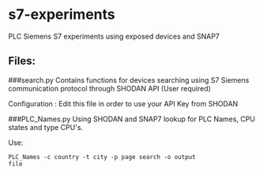# s7-experiments
PLC Siemens S7 experiments using exposed devices and SNAP7

## Files:

###search.py 
Contains functions for devices searching using 
S7 Siemens communication protocol through SHODAN API (User required)

Configuration : Edit this file in order to use your API Key from SHODAN

###PLC_Names.py
Using SHODAN and SNAP7 lookup for PLC Names, CPU states and
type CPU's.

Use: 

<code>PLC_Names -c country -t city -p page search -o output file</code>